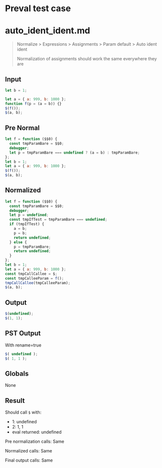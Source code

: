 # Preval test case

# auto_ident_ident.md

> Normalize > Expressions > Assignments > Param default > Auto ident ident
>
> Normalization of assignments should work the same everywhere they are

## Input

`````js filename=intro
let b = 1;

let a = { a: 999, b: 1000 };
function f(p = (a = b)) {}
$(f());
$(a, b);
`````

## Pre Normal


`````js filename=intro
let f = function ($$0) {
  const tmpParamBare = $$0;
  debugger;
  let p = tmpParamBare === undefined ? (a = b) : tmpParamBare;
};
let b = 1;
let a = { a: 999, b: 1000 };
$(f());
$(a, b);
`````

## Normalized


`````js filename=intro
let f = function ($$0) {
  const tmpParamBare = $$0;
  debugger;
  let p = undefined;
  const tmpIfTest = tmpParamBare === undefined;
  if (tmpIfTest) {
    a = b;
    p = b;
    return undefined;
  } else {
    p = tmpParamBare;
    return undefined;
  }
};
let b = 1;
let a = { a: 999, b: 1000 };
const tmpCallCallee = $;
const tmpCalleeParam = f();
tmpCallCallee(tmpCalleeParam);
$(a, b);
`````

## Output


`````js filename=intro
$(undefined);
$(1, 1);
`````

## PST Output

With rename=true

`````js filename=intro
$( undefined );
$( 1, 1 );
`````

## Globals

None

## Result

Should call `$` with:
 - 1: undefined
 - 2: 1, 1
 - eval returned: undefined

Pre normalization calls: Same

Normalized calls: Same

Final output calls: Same
